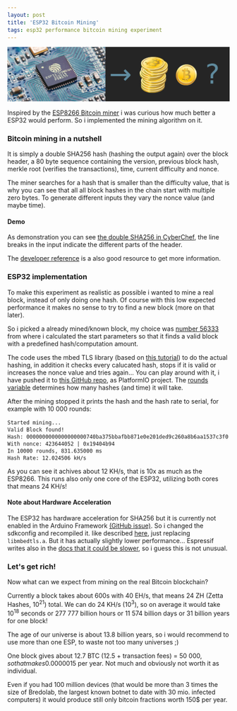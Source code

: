 ```yaml
---
layout: post
title: 'ESP32 Bitcoin Mining'
tags: esp32 performance bitcoin mining experiment
---
```


![esp32 bitcoin mining](/assets/esp32-bitcoin/header.png)

Inspired by the [ESP8266 Bitcoin miner](https://www.instructables.com/id/ESP8266-Bitcoin-Miner/) i was curious how much better a ESP32 would perform. So i implemented the mining algorithm on it.

### Bitcoin mining in a nutshell
It is simply a double SHA256 hash (hashing the output again) over the block header, a 80 byte sequence containing the version, previous block hash, merkle root (verifies the transactions), time, current difficulty and nonce.

The miner searches for a hash that is smaller than the difficulty value, that is why you can see that all all block hashes in the chain start with multiple zero bytes. To generate different inputs they vary the nonce value (and maybe time).

#### Demo
As demonstration you can see [the double SHA256 in CyberChef](https://gchq.github.io/CyberChef/#recipe=From_Hex('Auto')SHA2('256')From_Hex('Auto')SHA2('256')Swap_endianness('Hex',32,false)&input=MDAwMDAwMjAKYTIxNzYyNGVmNzcyMWI5NTRjN2Q5Mzc1YWE4NWMxMzRlNWI3NjZkMjI2MGEyYzAwMDAwMDAwMDAwMDAwMDAwMAphNTEyNDI0OGZhNjJjYmVmMjJjMTI2OGNjMDI0ODZlY2ZiMDVjMjZkNDViYTQyZmY3ZTliMzQ2YzAwZGY2MGFmCjVkODA2ODVjCjg4NmYyZTE3Cjk0NGI0MDE5), the line breaks in the input indicate the different parts of the header.

The [developer reference](https://bitcoin.org/en/developer-reference#block-chain) is a also good resource to get more information.

### ESP32 implementation
To make this experiment as realistic as possible i wanted to mine a real block, instead of only doing one hash. Of course with this low expected performance it makes no sense to try to find a new block (more on that later). 

So i picked a already mined/known block, my choice was [number 56333](http://learnmeabitcoin.com/browser/block/0000000000000000000740ba375bbafbb871e0e201ded9c260a8b6aa1537c3f0) from where i calculated the start parameters so that it finds a valid block with a predefined hash/computation amount.

The code uses the mbed TLS library (based on [this tutorial](https://techtutorialsx.com/2018/05/10/esp32-arduino-mbed-tls-using-the-sha-256-algorithm/)) to do the actual hashing, in addition it checks every calucated hash, stops if it is valid or increases the nonce value and tries again...
You can play around with it, i have pushed it to [this GitHub repo](https://github.com/Jakeler/ESP32-Bitcoin), as PlatformIO project. The [rounds variable](https://github.com/Jakeler/ESP32-Bitcoin/blob/master/src/main.cpp#L53) determines how many hashes (and time) it will take.

After the mining stopped it prints the hash and the hash rate to serial, for example with 10 000 rounds:

```
Started mining...
Valid Block found!
Hash: 0000000000000000000740ba375bbafbb871e0e201ded9c260a8b6aa1537c3f0
With nonce: 423644052 | 0x19404b94
In 10000 rounds, 831.635000 ms
Hash Rate: 12.024506 kH/s
```
As you can see it achives about 12 KH/s, that is 10x as much as the ESP8266. This runs also only one core of the ESP32, utilizing both cores that means 24 KH/s!

#### Note about Hardware Acceleration

The ESP32 has hardware acceleration for SHA256 but it is currently not enabled in the Arduino Framework [(GitHub issue)](https://github.com/espressif/arduino-esp32/issues/976). So i changed the sdkconfig and recompiled it. like described [here](https://github.com/espressif/arduino-esp32/issues/1142#issuecomment-367867856), just replacing `libmbedtls.a`. But it has actually slightly lower performance... Espressif writes also in the [docs that it could be slower](https://docs.espressif.com/projects/esp-idf/en/latest/api-reference/kconfig.html#config-mbedtls-hardware-sha), so i guess this is not unusual.

### Let's get rich!
Now what can we expect from mining on the real Bitcoin blockchain?

Currently a block takes about 600s with 40 EH/s, that means 24 ZH (Zetta Hashes, 10<sup>21</sup>) total. We can do 24 KH/s (10<sup>3</sup>), so on average it would take 10<sup>18</sup> seconds or 277 777 billion hours or 11 574 billion days or 31 billion years for one block! 

The age of our universe is about 13.8 billion years, so i would recommend to use more than one ESP, to waste not too many universes ;)

One block gives about 12.7 BTC (12.5 + transaction fees) = 50 000$, so that makes 0.0000015$ per year. Not much and obviously not worth it as individual.

Even if you had 100 million devices (that would be more than 3 times the size of Bredolab, the largest known botnet to date with 30 mio. infected computers) it would produce still only bitcoin fractions worth 150$ per year.

